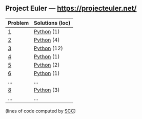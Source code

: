 ## Project Euler — https://projecteuler.net/

 | Problem | Solutions (loc) |
 |---------|-----------------|
 | [1](https://projecteuler.net/problem=1) | [Python](0001.py) (1) |
 | [2](https://projecteuler.net/problem=2) | [Python](0002.py) (4) |
 | [3](https://projecteuler.net/problem=3) | [Python](0003.py) (12) |
 | [4](https://projecteuler.net/problem=4) | [Python](0004.py) (1) |
 | [5](https://projecteuler.net/problem=5) | [Python](0005.py) (2) |
 | [6](https://projecteuler.net/problem=6) | [Python](0006.py) (1) |
 | … | … |
 | [8](https://projecteuler.net/problem=8) | [Python](0010.py) (3) |
 | … | … |

(lines of code computed by [SCC](https://github.com/boyter/scc))
